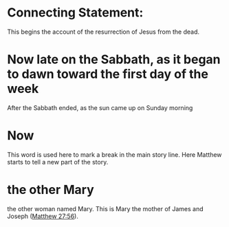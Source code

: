 
# Connecting Statement:
This begins the account of the resurrection of Jesus from the dead.

# Now late on the Sabbath, as it began to dawn toward the first day of the week
After the Sabbath ended, as the sun came up on Sunday morning

# Now
This word is used here to mark a break in the main story line. Here Matthew starts to tell a new part of the story.

# the other Mary
the other woman named Mary. This is Mary the mother of James and Joseph ([Matthew 27:56](../27/56.md)).